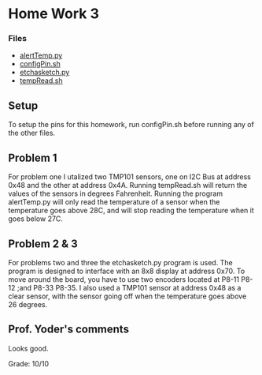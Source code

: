 # Home Work 3


### Files
- [alertTemp.py](https://github.com/Thebester5/Embeded-Linux/blob/master/hw03/alertTemp.py "alertTemp.py")
- [configPin.sh](https://github.com/Thebester5/Embeded-Linux/blob/master/hw03/configPin.sh "configPin.sh")
- [etchasketch.py](https://github.com/Thebester5/Embeded-Linux/blob/master/hw03/etchasketch.py "etchasketch.py")
- [tempRead.sh](https://github.com/Thebester5/Embeded-Linux/blob/master/hw03/tempRead.sh " tempRead.sh")


## Setup

To setup the pins for this homework, run configPin.sh before running any of the other files.

## Problem 1

For problem one I utalized two TMP101 sensors, one on I2C Bus at address 0x48 and the other at address 0x4A. Running tempRead.sh will return the values of the sensors in degrees Fahrenheit. 
Running the program alertTemp.py will only read the temperature of a sensor when the temperature goes above 28C, and will stop reading the temperature when it goes below 27C.

## Problem 2 & 3

For problems two and three the etchasketch.py program is used. The program is designed to interface with an 8x8 display at address 0x70. To move around the board, you have to use two encoders located at P8-11  P8-12 ;and  P8-33  P8-35. I also used a TMP101 sensor at address 0x48 as a clear sensor, with the sensor going off when the temperature goes above 26 degrees.

## Prof. Yoder's comments

Looks good.  

Grade:  10/10